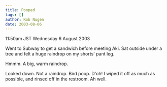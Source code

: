 ```yaml
---
title: Pooped
tags: []
author: Rob Nugen
date: 2003-08-06
---
```


<p class=date>11:50am JST Wednesday 6 August 2003</p>

<p>Went to Subway to get a sandwich before meeting Aki.  Sat outside
under a tree and felt a huge raindrop on my shorts' pant leg.</p>

<p>Hmmm.  A big, warm raindrop.</p>

<p>Looked down.  Not a raindrop.  Bird poop. D'oh!  I wiped it off as
much as possible, and rinsed off in the restroom.  Ah well.</p>
